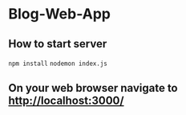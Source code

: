 # Blog-Web-App
## How to start server
```npm install```
```nodemon index.js```
## On your web browser navigate to [http://localhost:3000/](http://localhost:3000/)
